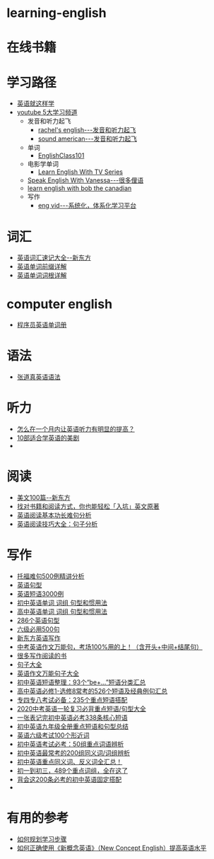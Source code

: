 # learning-english


# 在线书籍

# 学习路径
* [英语就这样学](https://weread.qq.com/web/reader/b2932e507197bd0eb29f59a)
* [youtube 5大学习频道](https://www.youtube.com/watch?v=KRPaYW5KEO8)
  * 发音和听力起飞 
    * [rachel's english---发音和听力起飞](https://www.youtube.com/@rachelsenglish)
    * [sound american---发音和听力起飞](https://www.youtube.com/@SoundsAmerican)
  * 单词
    * [EnglishClass101](https://www.youtube.com/@EnglishClass101)
  * 电影学单词
    * [Learn English With TV Series](https://www.youtube.com/@LearnEnglishWithTVSeries)
  * [Speak English With Vanessa---很多俚语](https://www.youtube.com/@SpeakEnglishWithVanessa)
  * [learn english with bob the canadian](https://www.youtube.com/@LearnEnglishwithBobtheCanadian)
  * 写作
    * [eng vid---系统化，体系化学习平台](https://www.youtube.com/@EngVid) 

# 词汇
* [英语词汇速记大全--新东方](https://weread.qq.com/web/reader/55232430715bb6ec5529f2d)
* [英语单词前缀详解](https://weread.qq.com/web/reader/ce232210715ea90ace20348)
* [英语单词词根详解](https://weread.qq.com/web/reader/8b932e407159fa658b9a668kc81322c012c81e728d9d180)

# computer english
* [程序员英语单词册](https://www.kancloud.cn/haixu926611/study-english/112096)


# 语法
* [张道真英语语法](https://weread.qq.com/web/reader/c4132da071a12fabc411070)

# 听力

* [怎么在一个月内让英语听力有明显的提高？](https://www.zhihu.com/question/24706380/answer/387403508?utm_source=wechat_session&utm_medium=social&utm_oi=1119162453489045504)
* [10部适合学英语的美剧 ](https://www.sohu.com/a/238355321_695006)
* 
# 阅读
* [美文100篇--新东方](https://weread.qq.com/web/reader/3c432a60715aae6b3c4cdea)
* [找对书籍和阅读方式，你也能轻松「入坑」英文原著](https://sspai.com/post/58325)
* [英语阅读基本功长难句分析](https://weread.qq.com/web/reader/a2a328107192ce6fa2a414c)
* [英语阅读技巧大全：句子分析](https://weread.qq.com/web/reader/1603200071defc20160f3e8kc81322c012c81e728d9d180)

# 写作
* [托福难句500例精讲分析](https://weread.qq.com/web/reader/fc332cc0715ce95ffc33bfbkc81322c012c81e728d9d180)
* [英语句型](https://weread.qq.com/web/reader/c7432b6071593456c740800)
* [英语短语3000例](https://weread.qq.com/web/reader/69032a5072181e8d6906b0fkc81322c012c81e728d9d180)
* [初中英语单词 词组 句型和惯用法](https://weread.qq.com/web/reader/38732d60721821e73874132)
* [高中英语单词 词组 句型和惯用法](https://weread.qq.com/web/reader/0eb325b0721821e50eb0ead)
* [286个英语句型](https://weread.qq.com/web/reader/e4532cb05e19e8e4524a00a)
* [六级必用500句](https://weread.qq.com/web/reader/800323e07158c8e0800fd55ka87322c014a87ff679a21ea)
* [新东方英语写作](http://yingyu.xdf.cn/xz/)
* [中考英语作文万能句，考场100%用的上！（含开头+中间+结尾句）](http://yingyu.xdf.cn/201806/10792720_3.html)
* [很多写作阅读的书](https://www.tianfateng.cn/)
* [句子大全](http://www.1juzi.com/new/45638.html)
* [英语作文万能句子大全](http://xiaoxue.xdf.cn/201412/10175458.html)
* [初中英语短语整理：93个“be+...”短语分类汇总](http://yingyu.xdf.cn/202004/11053189_2.html)
* [高中英语必修1-选修8常考的526个短语及经典例句汇总](http://yingyu.xdf.cn/202003/11047109.html)
* [专四专八考试必备：235个重点短语搭配](http://yingyu.xdf.cn/202003/11044775.html)
* [2020中考英语一轮复习必背重点短语/句型大全](http://yingyu.xdf.cn/202002/11032614.html)
* [一张表记完初中英语必考338条核心短语](http://yingyu.xdf.cn/202002/11032838.html)
* [初中英语九年级全册重点短语和句型总结](http://yingyu.xdf.cn/202003/11039460.html)
* [英语六级考试100个形近词](http://yingyu.xdf.cn/201912/11002738.html)
* [初中英语考试必考：50组重点词语辨析](http://yingyu.xdf.cn/201910/10985549.html)
* [初中英语最常考的200组同义词/词组辨析](http://yingyu.xdf.cn/201909/10981829.html)
* [初中英语重点同义词、反义词全汇总！](http://yingyu.xdf.cn/201909/10982627_3.html)
* [初一到初三，489个重点词组，全在这了](http://yingyu.xdf.cn/201905/10910211.html)
* [背会这200条必考的初中英语固定搭配](http://yingyu.xdf.cn/201905/10907453_10.html)
* 
# 有用的参考

 * [如何规划学习步骤](https://blog.csdn.net/weixin_44135121/article/details/93226590)
 * [如何正确使用《新概念英语》（New Concept English）提高英语水平](https://www.zhihu.com/question/20977466/answer/614335814?utm_source=wechat_session&utm_medium=social&utm_oi=991812777480134656)



